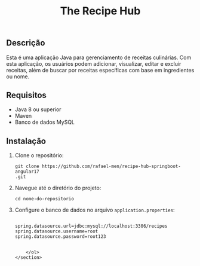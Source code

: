 <header>
        <h1>The Recipe Hub</h1>  
    </header>

<section>
        <h2>Descrição</h2>
        <p>Esta é uma aplicação Java para gerenciamento de receitas culinárias. Com esta aplicação, os usuários podem adicionar, visualizar, editar e excluir receitas, além de buscar por receitas específicas com base em ingredientes ou nome.</p>
    </section>

<section>

<section>
        <h2>Requisitos</h2>
        <ul>
            <li>Java 8 ou superior</li>
            <li>Maven</li>
            <li>Banco de dados MySQL</li>
        </ul>
    </section>

<section>
        <h2>Instalação</h2>
        <ol>
            <li>Clone o repositório: <pre><code>git clone https://github.com/rafael-men/recipe-hub-springboot-angular17
.git</code></pre></li>
            <li>Navegue até o diretório do projeto: <pre><code>cd nome-do-repositorio</code></pre></li>
            <li>Configure o banco de dados no arquivo <code>application.properties</code>:</li>
            <pre><code>
spring.datasource.url=jdbc:mysql://localhost:3306/recipes
spring.datasource.username=root
spring.datasource.password=root123
            </code></pre>
        
        </ol>
    </section>

    


  
